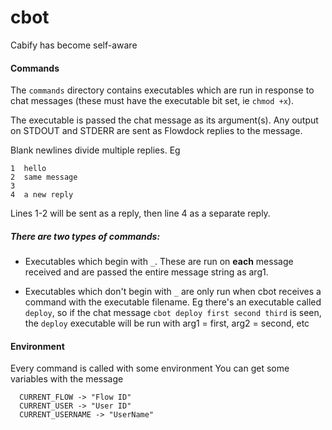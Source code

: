 # cbot
Cabify has become self-aware

#### Commands

The `commands` directory contains executables which are run in response to chat messages (these must have the executable bit set, ie `chmod +x`).

The executable is passed the chat message as its argument(s). Any output on STDOUT and STDERR are sent as Flowdock replies to the message. 

Blank newlines divide multiple replies. Eg

```
1  hello
2  same message
3  
4  a new reply
```

Lines 1-2 will be sent as a reply, then line 4 as a separate reply.

##### There are two types of commands:

 * Executables which begin with `_`. These are run on **each** message received and are passed the entire message string as arg1.

 * Executables which don't begin with `_` are only run when cbot receives a command with the executable filename. Eg there's an executable called `deploy`, so if the chat message `cbot deploy first second third` is seen, the `deploy` executable will be run with arg1 = first, arg2 = second, etc

 #### Environment
  Every command is called with some environment
  You can get some variables with the message
  ```
    CURRENT_FLOW -> "Flow ID"
    CURRENT_USER -> "User ID"
    CURRENT_USERNAME -> "UserName"
  ```